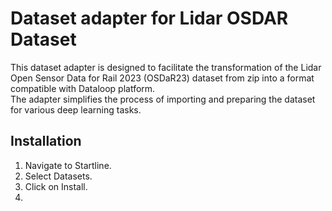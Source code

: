 # Dataset adapter for Lidar OSDAR Dataset

This dataset adapter is designed to facilitate the transformation of the Lidar Open Sensor Data for Rail 2023 (OSDaR23) 
dataset from zip into a format compatible with Dataloop platform.\
The adapter simplifies the process of importing and preparing the dataset for various deep learning tasks.

## Installation

1. Navigate to Startline.
2. Select Datasets.
3. Click on Install.
4. 